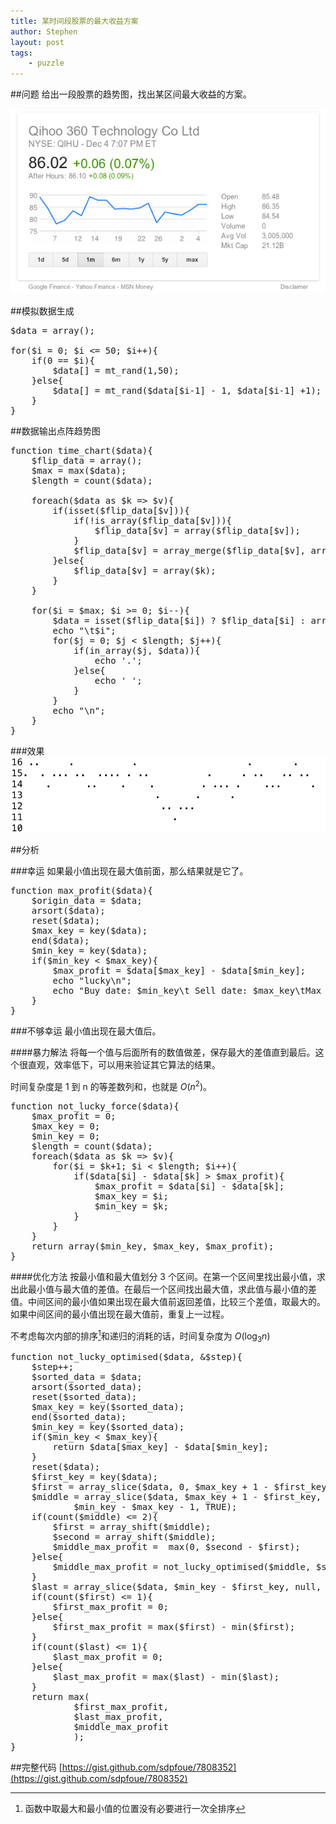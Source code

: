 ```yaml
---
title: 某时间段股票的最大收益方案
author: Stephen
layout: post
tags:
    - puzzle
---
```

##问题
给出一段股票的趋势图，找出某区间最大收益的方案。

![stock](/assets/imgs/2013-12-05-stock.png)
<!--more-->

##模拟数据生成

<pre>
$data = array();

for($i = 0; $i <= 50; $i++){
    if(0 == $i){
        $data[] = mt_rand(1,50);
    }else{
        $data[] = mt_rand($data[$i-1] - 1, $data[$i-1] +1);
    }
}
</pre>

##数据输出点阵趋势图

<pre>
function time_chart($data){
    $flip_data = array();
    $max = max($data);
    $length = count($data);

    foreach($data as $k => $v){
        if(isset($flip_data[$v])){
            if(!is_array($flip_data[$v])){
                $flip_data[$v] = array($flip_data[$v]);
            }
            $flip_data[$v] = array_merge($flip_data[$v], array($k));
        }else{
            $flip_data[$v] = array($k);
        }
    }

    for($i = $max; $i >= 0; $i--){
        $data = isset($flip_data[$i]) ? $flip_data[$i] : array();
        echo "\t$i";
        for($j = 0; $j < $length; $j++){
            if(in_array($j, $data)){
                echo '.';
            }else{
                echo ' ';
            }
        }
        echo "\n";
    }
}
</pre>

###效果
![stimulation](/assets/imgs/2013-12-05-stimulation.png)

##分析

###幸运
如果最小值出现在最大值前面，那么结果就是它了。
<pre>
function max_profit($data){
    $origin_data = $data;
    arsort($data);
    reset($data);
    $max_key = key($data);
    end($data);
    $min_key = key($data);
    if($min_key < $max_key){
        $max_profit = $data[$max_key] - $data[$min_key];
        echo "lucky\n";
        echo "Buy date: $min_key\t Sell date: $max_key\tMax profit: $max_profit\n";
    }
}
</pre>

###不够幸运
最小值出现在最大值后。

####暴力解法
将每一个值与后面所有的数值做差，保存最大的差值直到最后。这个很直观，效率低下，可以用来验证其它算法的结果。

时间复杂度是 1 到 n 的等差数列和，也就是 $O(n^2)$。
<pre>
function not_lucky_force($data){
    $max_profit = 0;
    $max_key = 0;
    $min_key = 0;
    $length = count($data);
    foreach($data as $k => $v){
        for($i = $k+1; $i < $length; $i++){
            if($data[$i] - $data[$k] > $max_profit){
                $max_profit = $data[$i] - $data[$k];
                $max_key = $i;
                $min_key = $k;
            }
        }
    }
    return array($min_key, $max_key, $max_profit);
}
</pre>

####优化方法
按最小值和最大值划分 3 个区间。在第一个区间里找出最小值，求出此最小值与最大值的差值。在最后一个区间找出最大值，求此值与最小值的差值。中间区间的最小值如果出现在最大值前返回差值，比较三个差值，取最大的。如果中间区间的最小值出现在最大值前，重复上一过程。

不考虑每次内部的排序[^ft]和递归的消耗的话，时间复杂度为 $O(\log_3 n)$

[^ft]: 函数中取最大和最小值的位置没有必要进行一次全排序

<pre>
function not_lucky_optimised($data, &$step){
    $step++;
    $sorted_data = $data;
    arsort($sorted_data);
    reset($sorted_data);
    $max_key = key($sorted_data);
    end($sorted_data);
    $min_key = key($sorted_data);
    if($min_key < $max_key){
        return $data[$max_key] - $data[$min_key];
    }
    reset($data);
    $first_key = key($data);
    $first = array_slice($data, 0, $max_key + 1 - $first_key, TRUE);
    $middle = array_slice($data, $max_key + 1 - $first_key,
            $min_key - $max_key - 1, TRUE);
    if(count($middle) <= 2){
        $first = array_shift($middle);
        $second = array_shift($middle);
        $middle_max_profit =  max(0, $second - $first);
    }else{
        $middle_max_profit = not_lucky_optimised($middle, $step);
    }
    $last = array_slice($data, $min_key - $first_key, null, TRUE);
    if(count($first) <= 1){
        $first_max_profit = 0;
    }else{
        $first_max_profit = max($first) - min($first);
    }
    if(count($last) <= 1){
        $last_max_profit = 0;
    }else{
        $last_max_profit = max($last) - min($last);
    }
    return max(
            $first_max_profit,
            $last_max_profit,
            $middle_max_profit
            );
}
</pre>

##完整代码
[https://gist.github.com/sdpfoue/7808352](https://gist.github.com/sdpfoue/7808352)
